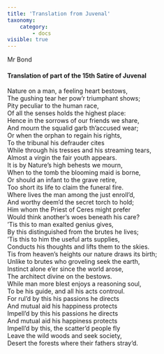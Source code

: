 ```yaml
---
title: 'Translation from Juvenal'
taxonomy:
    category:
        - docs
visible: true
---
```


<div class="author">Mr Bond</div>

#### Translation of part of the 15th Satire of Juvenal

Nature on a man, a feeling heart bestows,  
The gushing tear her pow’r triumphant shows;  
Pity peculiar to the human race,  
Of all the senses holds the highest place:  
Hence in the sorrows of our friends we share,  
And mourn the squalid garb th’accused wear;  
Or when the orphan to regain his rights,  
To the tribunal his defrauder cites  
While through his tresses and his streaming tears,  
Almost a virgin the fair youth appears.  
It is by Nature’s high behests we mourn,  
When to the tomb the blooming maid is borne,  
Or should an infant to the grave retire,  
Too short its life to claim the funeral fire.  
Where lives the man among the just enroll’d,  
And worthy deem’d the secret torch to hold;  
Him whom the Priest of Ceres might prefer  
Would think another’s woes beneath his care?  
’Tis this to man exalted genius gives,  
By this distinguished from the brutes he lives;  
’Tis this to him the useful arts supplies,  
Conducts his thoughts and lifts them to the skies.  
Tis from heaven’s heights our nature draws its birth;  
Unlike to brutes who groveling seek the earth,  
Instinct alone e’er since the world arose,  
The architect divine on the bestows.  
While man more blest enjoys a reasoning soul,  
To be his guide, and all his acts controul.  
For rul’d by this his passions he directs  
And mutual aid his happiness protects  
Impell’d by this his passions he directs  
And mutual aid his happiness protects  
Impell’d by this, the scatter’d people fly  
Leave the wild woods and seek society,  
Desert the forests where their fathers stray’d. 